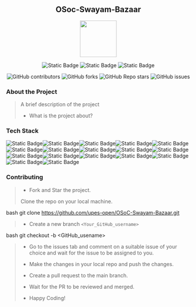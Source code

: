 <div align='center'>

## OSoc-Swayam-Bazaar

<img src='https://github.com/upes-open/Git-WorkShop/assets/101355193/b9315c8e-5aaa-438e-ab5a-48b25571dc90' width=100>

![Static Badge](https://img.shields.io/badge/Discord-202020?logo=discord&logoColor=%235865F2&link=http%3A%2F%2Fdiscord.gg%2F2rnWsvkX) ![Static Badge](https://img.shields.io/badge/Twitter-202020?logo=twitter&logoColor=%231DA1F2&link=https%3A%2F%2Ftwitter.com%2FUpesOpen) ![Static Badge](https://img.shields.io/badge/Instagram-202020?logo=instagram&logoColor=%23E4405F&link=https%3A%2F%2Fwww.instagram.com%2Fupesopen_%2F)



![GitHub contributors](https://img.shields.io/github/contributors/upes-open/OSoc-Swayam-Bazaar)
![GitHub forks](https://img.shields.io/github/forks/upes-open/OSoc-Swayam-Bazaar)
![GitHub Repo stars](https://img.shields.io/github/stars/upes-open/OSoc-Swayam-Bazaar)
![GitHub issues](https://img.shields.io/github/issues/upes-open/OSoc-Swayam-Bazaar)


</div>

### About the Project
> A brief description of the project
>   - What is the project about?

### Tech Stack

![Static Badge](https://img.shields.io/badge/NodeJS-101010?logo=nodedotjs&logoColor=%23339933)![Static Badge](https://img.shields.io/badge/MongoDB-101010?logo=mongodb&logoColor=%2347A248)![Static Badge](https://img.shields.io/badge/ReactJS-101010?logo=react&logoColor=%2361DAFB)![Static Badge](https://img.shields.io/badge/HTML-101010?logo=html5&logoColor=%23E34F26)![Static Badge](https://img.shields.io/badge/JavaScript-101010?logo=javascript&logoColor=%23F7DF1E)![Static Badge](https://img.shields.io/badge/Docker-101010?logo=docker&logoColor=%232496ED)![Static Badge](https://img.shields.io/badge/Python-101010?logo=python&logoColor=%233776AB)![Static Badge](https://img.shields.io/badge/Django-FFFFFF?logo=django&logoColor=%23092E20)![Static Badge](https://img.shields.io/badge/Firebase-101010?logo=firebase&logoColor=%23FFCA28)![Static Badge](https://img.shields.io/badge/OpenCV-101010?logo=opencv&logoColor=%235C3EE8)![Static Badge](https://img.shields.io/badge/TensorFlow-101010?logo=tensorflow&logoColor=%23FF6F00)![Static Badge](https://img.shields.io/badge/PostgreSQL-F4F4F4?logo=postgresql&logoColor=%234169E1)![Static Badge](https://img.shields.io/badge/MySQL-101010?logo=mysql&logoColor=%234479A1)![Static Badge](https://img.shields.io/badge/Amazon%20S3-101010?logo=amazons3&logoColor=%23569A31)![Static Badge](https://img.shields.io/badge/Flutter-202020?logo=flutter&logoColor=%2302569B)![Static Badge](https://img.shields.io/badge/Solidity-FFFFFF?logo=solidity&logoColor=%23363636)![Static Badge](https://img.shields.io/badge/CSS-202020?logo=css3&logoColor=%231572B6)


### Contributing

> * Fork and Star the project.
>
> Clone the repo on your local machine.
>
bash
git clone https://github.com/upes-open/OSoC-Swayam-Bazaar.git

>
> * Create a new branch `<Your_GitHub_username>`
>
bash
git checkout -b <GitHub_usename>

>
> * Go to the issues tab and comment on a suitable issue of your choice and wait for the issue to be assigned to you.
>
> * Make the changes in your local repo and push the changes.
>
> * Create a pull request to the main branch.
>
> * Wait for the PR to be reviewed and merged.
>
> * Happy Coding!

